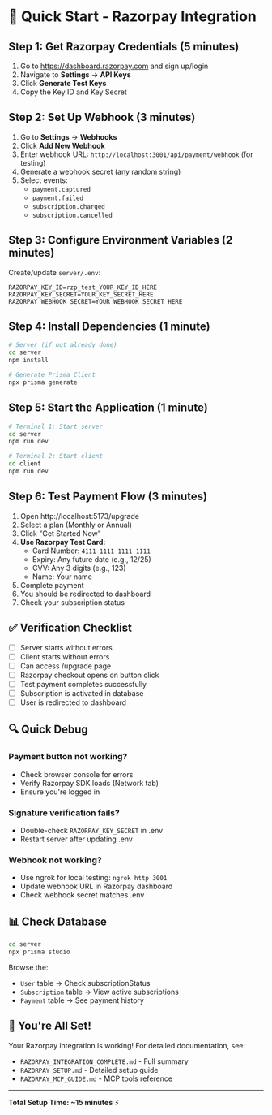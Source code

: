 # 🚀 Quick Start - Razorpay Integration

## Step 1: Get Razorpay Credentials (5 minutes)

1. Go to https://dashboard.razorpay.com and sign up/login
2. Navigate to **Settings** → **API Keys**
3. Click **Generate Test Keys**
4. Copy the Key ID and Key Secret

## Step 2: Set Up Webhook (3 minutes)

1. Go to **Settings** → **Webhooks**
2. Click **Add New Webhook**
3. Enter webhook URL: `http://localhost:3001/api/payment/webhook` (for testing)
4. Generate a webhook secret (any random string)
5. Select events:
   - `payment.captured`
   - `payment.failed`
   - `subscription.charged`
   - `subscription.cancelled`

## Step 3: Configure Environment Variables (2 minutes)

Create/update `server/.env`:

```env
RAZORPAY_KEY_ID=rzp_test_YOUR_KEY_ID_HERE
RAZORPAY_KEY_SECRET=YOUR_KEY_SECRET_HERE
RAZORPAY_WEBHOOK_SECRET=YOUR_WEBHOOK_SECRET_HERE
```

## Step 4: Install Dependencies (1 minute)

```bash
# Server (if not already done)
cd server
npm install

# Generate Prisma Client
npx prisma generate
```

## Step 5: Start the Application (1 minute)

```bash
# Terminal 1: Start server
cd server
npm run dev

# Terminal 2: Start client
cd client
npm run dev
```

## Step 6: Test Payment Flow (3 minutes)

1. Open http://localhost:5173/upgrade
2. Select a plan (Monthly or Annual)
3. Click "Get Started Now"
4. **Use Razorpay Test Card:**
   - Card Number: `4111 1111 1111 1111`
   - Expiry: Any future date (e.g., 12/25)
   - CVV: Any 3 digits (e.g., 123)
   - Name: Your name
5. Complete payment
6. You should be redirected to dashboard
7. Check your subscription status

## ✅ Verification Checklist

- [ ] Server starts without errors
- [ ] Client starts without errors
- [ ] Can access /upgrade page
- [ ] Razorpay checkout opens on button click
- [ ] Test payment completes successfully
- [ ] Subscription is activated in database
- [ ] User is redirected to dashboard

## 🔍 Quick Debug

### Payment button not working?

- Check browser console for errors
- Verify Razorpay SDK loads (Network tab)
- Ensure you're logged in

### Signature verification fails?

- Double-check `RAZORPAY_KEY_SECRET` in .env
- Restart server after updating .env

### Webhook not working?

- Use ngrok for local testing: `ngrok http 3001`
- Update webhook URL in Razorpay dashboard
- Check webhook secret matches .env

## 📊 Check Database

```bash
cd server
npx prisma studio
```

Browse the:

- `User` table → Check subscriptionStatus
- `Subscription` table → View active subscriptions
- `Payment` table → See payment history

## 🎉 You're All Set!

Your Razorpay integration is working! For detailed documentation, see:

- `RAZORPAY_INTEGRATION_COMPLETE.md` - Full summary
- `RAZORPAY_SETUP.md` - Detailed setup guide
- `RAZORPAY_MCP_GUIDE.md` - MCP tools reference

---

**Total Setup Time: ~15 minutes** ⚡
